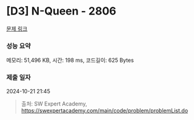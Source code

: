 # [D3] N-Queen - 2806 

[문제 링크](https://swexpertacademy.com/main/code/problem/problemDetail.do?contestProbId=AV7GKs06AU0DFAXB) 

### 성능 요약

메모리: 51,496 KB, 시간: 198 ms, 코드길이: 625 Bytes

### 제출 일자

2024-10-21 21:45



> 출처: SW Expert Academy, https://swexpertacademy.com/main/code/problem/problemList.do